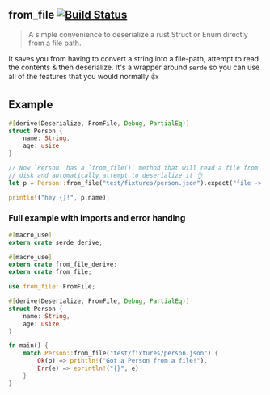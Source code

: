 ## from_file [![Build Status](https://travis-ci.org/shakyShane/from_file.svg?branch=master)](https://travis-ci.org/shakyShane/from_file)

> A simple convenience to deserialize a rust Struct or Enum directly from a file path.

It saves you from having to convert a string into a file-path, attempt to read the contents & then
deserialize. It's a wrapper around `serde` so you can use all of the features that you would normally 👍

## Example

```rust
#[derive(Deserialize, FromFile, Debug, PartialEq)]
struct Person {
    name: String,
    age: usize
}

// Now `Person` has a `from_file()` method that will read a file from
// disk and automatically attempt to deserialize it 👌
let p = Person::from_file("test/fixtures/person.json").expect("file -> Person");

println!("hey {}!", p.name);
```

### Full example with imports and error handing

```rust
#[macro_use]
extern crate serde_derive;

#[macro_use]
extern crate from_file_derive;
extern crate from_file;

use from_file::FromFile;

#[derive(Deserialize, FromFile, Debug, PartialEq)]
struct Person {
    name: String,
    age: usize
}

fn main() {
    match Person::from_file("test/fixtures/person.json") {
        Ok(p) => println!("Got a Person from a file!"),
        Err(e) => eprintln!("{}", e)
    }
}
```